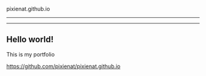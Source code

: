 pixienat.github.io

------------------
------------------

## Hello world!

This is my portfolio

https://github.com/pixienat/pixienat.github.io

